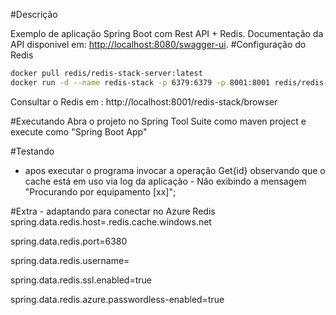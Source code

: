 #Descrição

Exemplo de aplicação Spring Boot com Rest API + Redis. Documentação da API disponivel em: [http://localhost:8080/swagger-ui](http://localhost:8080/swagger-ui).
#Configuração do Redis
```bash
docker pull redis/redis-stack-server:latest
docker run -d --name redis-stack -p 6379:6379 -p 8001:8001 redis/redis-stack:latest
```

Consultar o Redis em :
http://localhost:8001/redis-stack/browser

#Executando
Abra o projeto no Spring Tool Suite como maven project e execute como "Spring Boot App"


#Testando
- apos executar o programa invocar a operação Get{id} observando que o cache está em uso via log da aplicação - Não exibindo a mensagem "Procurando por equipamento [xx]";

#Extra - adaptando para conectar no Azure Redis
spring.data.redis.host=<your-redis-name>.redis.cache.windows.net

spring.data.redis.port=6380

spring.data.redis.username=<your-redis-username>

spring.data.redis.ssl.enabled=true

spring.data.redis.azure.passwordless-enabled=true
